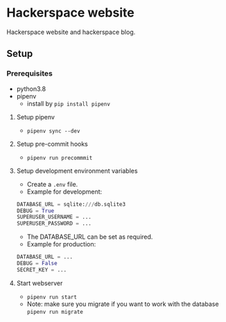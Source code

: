 # Hackerspace website

Hackerspace website and hackerspace blog.


## Setup
### Prerequisites
- python3.8
- pipenv
    - install by `pip install pipenv`

1. Setup pipenv
    - `pipenv sync --dev`
2. Setup pre-commit hooks
    - `pipenv run precommmit`
3. Setup development environment variables
    - Create a `.env` file.
    - Example for development:
    ```python
    DATABASE_URL = sqlite:///db.sqlite3
    DEBUG = True
    SUPERUSER_USERNAME = ...
    SUPERUSER_PASSWORD = ...
    ```
    - The DATABASE_URL can be set as required.
    - Example for production:

    ```python
    DATABASE_URL = ...
    DEBUG = False
    SECRET_KEY = ...
    ```
4. Start webserver
    - `pipenv run start`
    - Note: make sure you migrate if you want to work with the database `pipenv run migrate`
